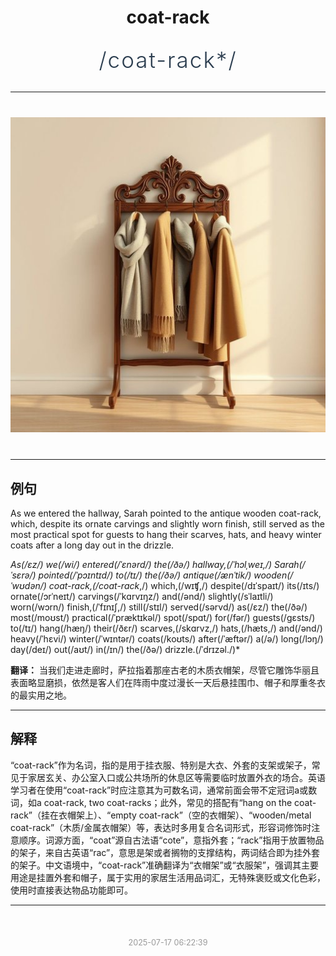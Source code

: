 <div align="center">

# coat-rack

<div style="margin: 30px 0;">
<h1 style="font-size: 2.5em; font-weight: 300; letter-spacing: 2px; margin: 0; color: #2c3e50;">
/coat-rack*/
</h1>
</div>

</div>

---

<div align="center" style="margin: 40px 0;">

![coat-rack](images/coat-rack.png)

</div>

---

## 例句

As we entered the hallway, Sarah pointed to the antique wooden coat-rack, which, despite its ornate carvings and slightly worn finish, still served as the most practical spot for guests to hang their scarves, hats, and heavy winter coats after a long day out in the drizzle.

*As(/ɛz/) we(/wi/) entered(/ˈɛnərd/) the(/ðə/) hallway,(/ˈhɔlˌweɪ,/) Sarah(/ˈsɛrə/) pointed(/ˈpɔɪntɪd/) to(/tɪ/) the(/ðə/) antique(/ænˈtik/) wooden(/ˈwʊdən/) coat-rack,(/coat-rack*,/) which,(/wɪʧ,/) despite(/dɪˈspaɪt/) its(/ɪts/) ornate(/ɔrˈneɪt/) carvings(/ˈkɑrvɪŋz/) and(/ənd/) slightly(/sˈlaɪtli/) worn(/wɔrn/) finish,(/ˈfɪnɪʃ,/) still(/stɪl/) served(/sərvd/) as(/ɛz/) the(/ðə/) most(/moʊst/) practical(/ˈpræktɪkəl/) spot(/spɑt/) for(/fər/) guests(/gɛsts/) to(/tɪ/) hang(/hæŋ/) their(/ðɛr/) scarves,(/skɑrvz,/) hats,(/hæts,/) and(/ənd/) heavy(/ˈhɛvi/) winter(/ˈwɪntər/) coats(/koʊts/) after(/ˈæftər/) a(/ə/) long(/lɔŋ/) day(/deɪ/) out(/aʊt/) in(/ɪn/) the(/ðə/) drizzle.(/ˈdrɪzəl./)*

**翻译：** 当我们走进走廊时，萨拉指着那座古老的木质衣帽架，尽管它雕饰华丽且表面略显磨损，依然是客人们在阵雨中度过漫长一天后悬挂围巾、帽子和厚重冬衣的最实用之地。

---

## 解释

“coat-rack”作为名词，指的是用于挂衣服、特别是大衣、外套的支架或架子，常见于家居玄关、办公室入口或公共场所的休息区等需要临时放置外衣的场合。英语学习者在使用“coat-rack”时应注意其为可数名词，通常前面会带不定冠词a或数词，如a coat-rack, two coat-racks；此外，常见的搭配有“hang on the coat-rack”（挂在衣帽架上）、“empty coat-rack”（空的衣帽架）、“wooden/metal coat-rack”（木质/金属衣帽架）等，表达时多用复合名词形式，形容词修饰时注意顺序。词源方面，“coat”源自古法语“cote”，意指外套；“rack”指用于放置物品的架子，来自古英语“rac”，意思是架或者搁物的支撑结构，两词结合即为挂外套的架子。中文语境中，“coat-rack”准确翻译为“衣帽架”或“衣服架”，强调其主要用途是挂置外套和帽子，属于实用的家居生活用品词汇，无特殊褒贬或文化色彩，使用时直接表达物品功能即可。


---

<div align="center" style="margin-top: 50px;">
<small style="color: #999; font-size: 0.9em;">2025-07-17 06:22:39</small>
</div>
